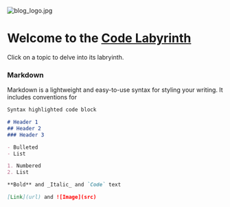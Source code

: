 ![blog_logo.jpg]({{site.baseurl}}/blog_logo.jpg)

# Welcome to the [Code Labyrinth](https://cvengco.github.io/website/)

Click on a topic to delve into its labryinth.


### Markdown

Markdown is a lightweight and easy-to-use syntax for styling your writing. It includes conventions for

```markdown
Syntax highlighted code block

# Header 1
## Header 2
### Header 3

- Bulleted
- List

1. Numbered
2. List

**Bold** and _Italic_ and `Code` text

[Link](url) and ![Image](src)
```


